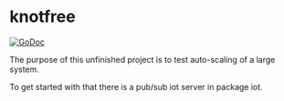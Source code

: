 # knotfree

[![GoDoc](https://godoc.org/github.com/awootton/knotfreeiot?status.svg)](https://godoc.org/github.com/awootton/knotfreeiot)
 
The purpose of this unfinished project is to test auto-scaling of a large system. 

To get started with that there is a pub/sub iot server in package iot. 


